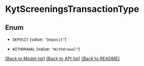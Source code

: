 # KytScreeningsTransactionType

## Enum


* `DEPOSIT` (value: `"Deposit"`)

* `WITHDRAWAL` (value: `"Withdrawal"`)


[[Back to Model list]](../README.md#documentation-for-models) [[Back to API list]](../README.md#documentation-for-api-endpoints) [[Back to README]](../README.md)


